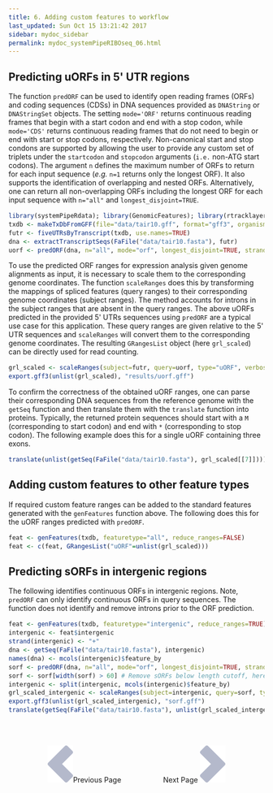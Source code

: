 ```yaml
---
title: 6. Adding custom features to workflow
last_updated: Sun Oct 15 13:21:42 2017
sidebar: mydoc_sidebar
permalink: mydoc_systemPipeRIBOseq_06.html
---
```


## Predicting uORFs in 5' UTR regions

The function `predORF` can be used to identify open reading frames
(ORFs) and coding sequences (CDSs) in DNA sequences provided as
`DNAString` or `DNAStringSet` objects. The setting
`mode='ORF'` returns continuous reading frames that begin with a start
codon and end with a stop codon, while `mode='CDS'` returns continuous
reading frames that do not need to begin or end with start or stop codons,
respectively. Non-canonical start and stop condons are supported by allowing the
user to provide any custom set of triplets under the `startcodon` and `stopcodon`
arguments (`i.e.` non-ATG start codons). The argument `n` defines the maximum number of ORFs to return for each
input sequence (_e.g._ `n=1` returns only the longest ORF). It also
supports the identification of overlapping and nested ORFs. Alternatively, one 
can return all non-overlapping ORFs including the longest ORF for each input
sequence with `n="all"` and `longest_disjoint=TRUE`.


```r
library(systemPipeRdata); library(GenomicFeatures); library(rtracklayer)
txdb <- makeTxDbFromGFF(file="data/tair10.gff", format="gff3", organism="Arabidopsis")
futr <- fiveUTRsByTranscript(txdb, use.names=TRUE)
dna <- extractTranscriptSeqs(FaFile("data/tair10.fasta"), futr)
uorf <- predORF(dna, n="all", mode="orf", longest_disjoint=TRUE, strand="sense")
```

To use the predicted ORF ranges for expression analysis given genome alignments
as input, it is necessary to scale them to the corresponding genome
coordinates. The function `scaleRanges` does this by transforming the
mappings of spliced features (query ranges) to their corresponding genome
coordinates (subject ranges). The method accounts for introns in the subject
ranges that are absent in the query ranges. The above uORFs predicted in the
provided 5' UTRs sequences using `predORF` are a typical use case
for this application. These query ranges are given relative to the 5' UTR 
sequences and `scaleRanges` will convert them to the corresponding 
genome coordinates. The resulting `GRangesList` object (here `grl_scaled`) 
can be directly used for read counting.


```r
grl_scaled <- scaleRanges(subject=futr, query=uorf, type="uORF", verbose=TRUE)
export.gff3(unlist(grl_scaled), "results/uorf.gff")
```

To confirm the correctness of the obtained uORF ranges, one can parse their
corresponding DNA sequences from the reference genome with the `getSeq`
function and then translate them with the `translate` function into
proteins. Typically, the returned protein sequences should start with a
`M` (corresponding to start codon) and end with `*`
(corresponding to stop codon). The following example does this for a single uORF 
containing three exons.


```r
translate(unlist(getSeq(FaFile("data/tair10.fasta"), grl_scaled[[7]])))
```

## Adding custom features to other feature types

If required custom feature ranges can be added to the standard features
generated with the `genFeatures` function above. The following does this for the uORF ranges
predicted with `predORF`.


```r
feat <- genFeatures(txdb, featuretype="all", reduce_ranges=FALSE)
feat <- c(feat, GRangesList("uORF"=unlist(grl_scaled)))
```

## Predicting sORFs in intergenic regions
The following identifies continuous ORFs in intergenic regions. Note,
`predORF` can only identify continuous ORFs in query sequences. The
function does not identify and remove introns prior to the ORF prediction.  


```r
feat <- genFeatures(txdb, featuretype="intergenic", reduce_ranges=TRUE)
intergenic <- feat$intergenic
strand(intergenic) <- "+"
dna <- getSeq(FaFile("data/tair10.fasta"), intergenic)
names(dna) <- mcols(intergenic)$feature_by
sorf <- predORF(dna, n="all", mode="orf", longest_disjoint=TRUE, strand="both")
sorf <- sorf[width(sorf) > 60] # Remove sORFs below length cutoff, here 60bp
intergenic <- split(intergenic, mcols(intergenic)$feature_by)
grl_scaled_intergenic <- scaleRanges(subject=intergenic, query=sorf, type="sORF", verbose=TRUE)
export.gff3(unlist(grl_scaled_intergenic), "sorf.gff")
translate(getSeq(FaFile("data/tair10.fasta"), unlist(grl_scaled_intergenic)))
```

<br><br><center><a href="mydoc_systemPipeRIBOseq_05.html"><img src="images/left_arrow.png" alt="Previous page."></a>Previous Page &nbsp; &nbsp; &nbsp; &nbsp; &nbsp; &nbsp; &nbsp; &nbsp; &nbsp; &nbsp; Next Page
<a href="mydoc_systemPipeRIBOseq_07.html"><img src="images/right_arrow.png" alt="Next page."></a></center>
